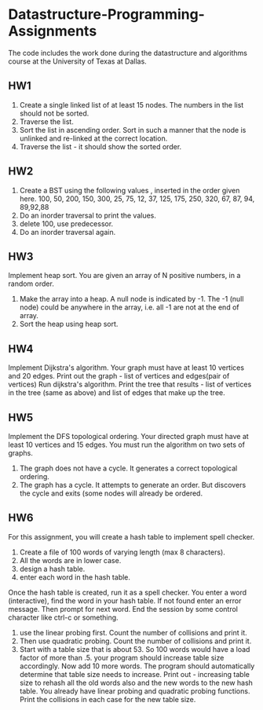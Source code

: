 # Datastructure-Programming-Assignments
The code includes the work done during the datastructure and algorithms course at the University of Texas at Dallas.

## HW1
1. Create a single linked list of at least 15 nodes.  The numbers in the list should not be sorted.
2. Traverse the list.
3. Sort the list in ascending order. Sort in such a manner that the node is unlinked and re-linked at the correct location.
4. Traverse the list - it should show the sorted order.

## HW2
1. Create a BST using the following values , inserted in the order given here.
    100, 50, 200, 150, 300, 25, 75, 12, 37, 125, 175, 250, 320, 67, 87, 94, 89,92,88
2. Do an inorder traversal to print the values.
3. delete 100, use predecessor.
4. Do an  inorder traversal again.

## HW3
Implement heap sort.
You are given an array of N positive numbers, in a random order.
1. Make the array into a heap.  A null node is indicated by -1. The -1 (null node) could be anywhere in the array, i.e. all -1 are not at the end of array.
2. Sort the heap using heap sort.

## HW4
Implement Dijkstra's algorithm.
Your graph must have at least 10 vertices and 20 edges.
Print out the graph - list of vertices and edges(pair of vertices)
Run dijkstra's algorithm.
Print the tree that results - list of vertices in the tree (same as above) and list of edges that make up the tree.

## HW5
Implement the DFS topological ordering.
Your directed graph must have at least 10 vertices and 15 edges.
You must run the algorithm on two sets of graphs.
1. The graph does not have a cycle.  It generates a correct topological ordering.
2. The graph has a cycle. It attempts to generate an order. But discovers the cycle and exits (some nodes will already be ordered.

## HW6
For this assignment, you will create a hash table to implement spell checker.
1. Create a file of 100 words of varying length (max 8 characters).
2. All the words are in lower case.
3. design a hash table.
4. enter each word in the hash table.

Once the hash table is created, run it as a spell checker.  You enter a word (interactive), find the word in your hash table. If not found enter an error message.  Then prompt for next word.  End the session by some control character like ctrl-c or something.

1. use the linear probing first.  Count the number of collisions and print it.
2. Then use quadratic probing.  Count the number of collisions and print it.
3. Start with a table size that is about 53.  So 100 words would have a load factor of more than .5.  your program should increase table size accordingly.  Now add 10 more words.  The program should automatically determine that table size needs to increase.
Print out - increasing table size to <size>
rehash all the old words also and the new words to the new hash table.
You already have linear probing and quadratic probing functions.  Print the collisions in each case for the new table size.
